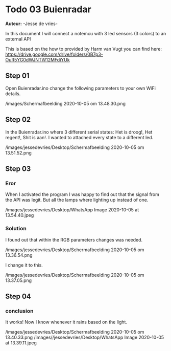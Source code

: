 # Todo 03 Buienradar
**Auteur:** -Jesse de vries-

In this document I will connect a notemcu with 3 led sensors (3 colors) to an external API


This is based on the how to provided by Harm van Vugt you can find here: https://drive.google.com/drive/folders/0B7p3-OuR5YG0dWJNTW12MFdiYUk


## Step 01 

Open Buienradar.ino change the following parameters to your own WiFi details.

/images/Schermafbeelding 2020-10-05 om 13.48.30.png

## Step 02

In the Buienradar.ino where 3 different serial states: Het is droog!, Het regent!, Shit is aan!. I wanted to attached every state to a different led.

/images/jessedevries/Desktop/Schermafbeelding 2020-10-05 om 13.51.52.png

## Step 03 

### Eror

When I activated the program I was happy to find out that the signal from the API was legit. But all the lamps where lighting up instead of one.

/images/jessedevries/Desktop/WhatsApp Image 2020-10-05 at 13.54.40.jpeg

### Solution

I found out that within the RGB parameters changes was needed. 

/images/jessedevries/Desktop/Schermafbeelding 2020-10-05 om 13.36.54.png

I change it to this.

/images/jessedevries/Desktop/Schermafbeelding 2020-10-05 om 13.37.05.png

## Step 04

### conclusion

It works! Now I know whenever it rains based on the light.

/images/jessedevries/Desktop/Schermafbeelding 2020-10-05 om 13.40.33.png
/images//jessedevries/Desktop/WhatsApp Image 2020-10-05 at 13.39.11.jpeg
